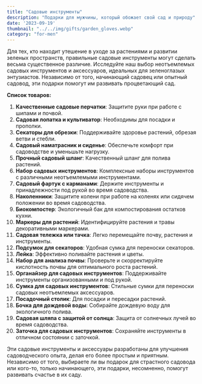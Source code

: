 ```yaml
---
title: "Садовые инструменты"
description: "Подарки для мужчины, который обожает свой сад и природу"
date: '2023-09-19'
thumbnail: "../../img/gifts/garden_gloves.webp"
category: "for-men"
---
```


Для тех, кто находит утешение в уходе за растениями и развитии зеленых пространств, правильные садовые инструменты могут сделать весьма существенное различие. Исследуйте наш выбор неотъемлемых садовых инструментов и аксессуаров, идеальных для зеленоглазых энтузиастов. Независимо от того, начинающий садовец или опытный садовод, эти подарки помогут им развивать процветающий сад.

**Список товаров:**
1. **Качественные садовые перчатки**: Защитите руки при работе с шипами и почвой.
2. **Садовая лопатка и культиватор**: Необходимы для посадки и прополки.
3. **Секаторы для обрезки**: Поддерживайте здоровье растений, обрезая ветви и стебли.
4. **Садовый наматрасник и сиденье**: Обеспечьте комфорт при садоводстве и уменьшьте нагрузку.
5. **Прочный садовый шланг**: Качественный шланг для полива растений.
6. **Набор садовых инструментов**: Комплексные наборы инструментов с различными неотъемлемыми инструментами.
7. **Садовый фартук с карманами**: Держите инструменты и принадлежности под рукой во время садоводства.
8. **Наколенники**: Защитите колени при работе на коленях или сидячем положении во время садоводства.
9. **Биокомпостер**: Экологичный бак для компостирования остатков кухни.
10. **Маркеры для растений**: Идентифицируйте растения и травы декоративными маркерами.
11. **Садовая тележка или тачка**: Легко перемещайте почву, растения и инструменты.
12. **Подсумок для секаторов**: Удобная сумка для переноски секаторов.
13. **Лейка**: Эффективно поливайте растения и цветы.
14. **Набор для анализа почвы**: Проверьте и скорректируйте кислотность почвы для оптимального роста растений.
15. **Органайзер для садовых инструментов**: Поддерживайте инструменты организованными и под рукой.
16. **Сумка для садовых инструментов**: Стильные сумки для переноски садовых неотъемлемых аксессуаров.
17. **Посадочный столик**: Для посадки и пересадки растений.
18. **Бочка для дождевой воды**: Собирайте дождевую воду для экологичного полива.
19. **Садовая шляпа с защитой от солнца**: Защита от солнечных лучей во время садоводства.
20. **Заточка для садовых инструментов**: Сохраняйте инструменты в отличном состоянии с заточкой.

Эти садовые инструменты и аксессуары разработаны для улучшения садоводческого опыта, делая его более простым и приятным. Независимо от того, выбираете ли вы подарок для страстного садовода или кого-то, только начинающего, эти подарки, несомненно, помогут развивать счастье в их саду.

